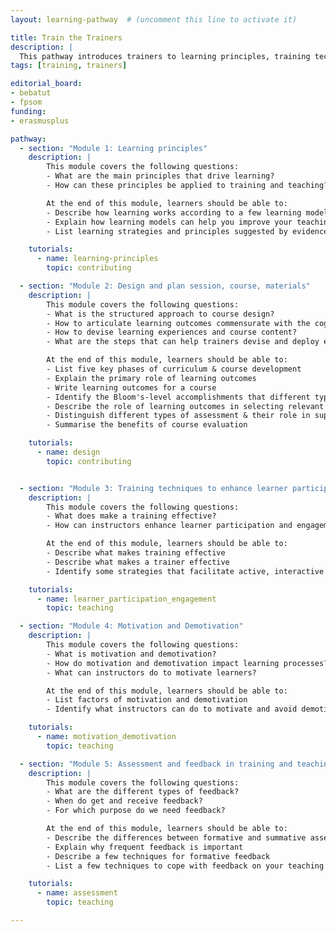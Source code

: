 ```yaml
---
layout: learning-pathway  # (uncomment this line to activate it)

title: Train the Trainers
description: |
  This pathway introduces trainers to learning principles, training techniques, lesson, session, course, and material design as well as assessment and feedback. This is has been developed for by trainers in the bioinformatics but is suitable for all trainers and educators in higher education.
tags: [training, trainers]

editorial_board:
- bebatut
- fpsom
funding:
- erasmusplus

pathway:
  - section: "Module 1: Learning principles"
    description: |
        This module covers the following questions:
        - What are the main principles that drive learning?
        - How can these principles be applied to training and teaching?

        At the end of this module, learners should be able to:
        - Describe how learning works according to a few learning models
        - Explain how learning models can help you improve your teaching in the classroom
        - List learning strategies and principles suggested by evidence-based research results

    tutorials:
      - name: learning-principles
        topic: contributing

  - section: "Module 2: Design and plan session, course, materials"
    description: |
        This module covers the following questions:
        - What is the structured approach to course design?
        - How to articulate learning outcomes commensurate with the cognitive complexity of the target learning?
        - How to devise learning experiences and course content?
        - What are the steps that can help trainers devise and deploy effective courses?

        At the end of this module, learners should be able to:
        - List five key phases of curriculum & course development
        - Explain the primary role of learning outcomes
        - Write learning outcomes for a course
        - Identify the Bloom's-level accomplishments that different types of learning experience are likely to support
        - Describe the role of learning outcomes in selecting relevant content
        - Distinguish different types of assessment & their role in supporting learner progression towards learning outcomes
        - Summarise the benefits of course evaluation

    tutorials:
      - name: design
        topic: contributing


  - section: "Module 3: Training techniques to enhance learner participation and engagement"
    description: |
        This module covers the following questions:
        - What does make a training effective?
        - How can instructors enhance learner participation and engagement?

        At the end of this module, learners should be able to:
        - Describe what makes training effective
        - Describe what makes a trainer effective
        - Identify some strategies that facilitate active, interactive and collaborative learning

    tutorials:
      - name: learner_participation_engagement
        topic: teaching

  - section: "Module 4: Motivation and Demotivation"
    description: |
        This module covers the following questions:
        - What is motivation and demotivation?
        - How do motivation and demotivation impact learning processes?
        - What can instructors do to motivate learners?

        At the end of this module, learners should be able to:
        - List factors of motivation and demotivation
        - Identify what instructors can do to motivate and avoid demotivating learners

    tutorials:
      - name: motivation_demotivation
        topic: teaching

  - section: "Module 5: Assessment and feedback in training and teachings"
    description: |
        This module covers the following questions:
        - What are the different types of feedback?
        - When do get and receive feedback?
        - For which purpose do we need feedback?

        At the end of this module, learners should be able to:
        - Describe the differences between formative and summative assessment
        - Explain why frequent feedback is important
        - Describe a few techniques for formative feedback
        - List a few techniques to cope with feedback on your teaching efforts

    tutorials:
      - name: assessment
        topic: teaching

---
```



